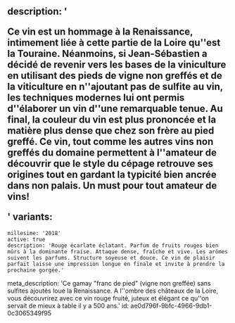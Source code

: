 description: '<p>Ce vin est un hommage à la Renaissance, intimement liée à cette partie de la Loire qu''est la Touraine. Néanmoins, si Jean-Sébastien a décidé de revenir vers les bases de la viniculture en utilisant des pieds de vigne non greffés et de la viticulture en n''ajoutant pas de sulfite au vin, les techniques modernes lui ont permis d''élaborer un vin d''une remarquable tenue. Au final, la couleur du vin est plus prononcée et la matière plus dense que chez son frère au pied greffé. Ce vin, tout comme les autres vins non greffés du domaine permettent à l''amateur de découvrir que le style du cépage retrouve ses origines tout en gardant la typicité bien ancrée dans non palais. Un must pour tout amateur de vins!</p>'
variants:
  -
    millesime: '2018'
    active: true
    description: 'Rouge écarlate éclatant. Parfum de fruits rouges bien mûrs à la dominante fraise. Attaque dense, fraîche et vive. Les arômes suivent les parfums. Structure soyeuse et douce. Ce vin de plaisir parfait laisse une impression longue en finale et invite à prendre la prochaine gorgée.'
meta_description: 'Ce gamay "franc de pied" (vigne non greffée) sans sulfites ajoutés loue la Renaissance. A l''ombre des châteaux de la Loire, vous découvrirez avec ce vin rouge fruité, juteux et élégant ce qu''on servait de mieux à table il y a 500 ans.'
id: ae0d796f-9bfc-4966-9db1-0c3065349f95
